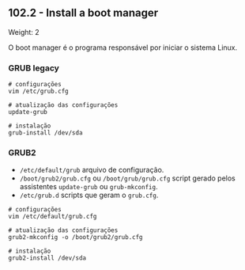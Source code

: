## 102.2 - Install a boot manager

Weight: 2

O boot manager é o programa responsável por iniciar o sistema Linux.

### GRUB legacy

```shell
# configurações
vim /etc/grub.cfg

# atualização das configurações
update-grub

# instalação
grub-install /dev/sda
```

### GRUB2

* `/etc/default/grub` arquivo de configuração.
* `/boot/grub2/grub.cfg` ou `/boot/grub/grub.cfg` script gerado pelos assistentes `update-grub` ou `grub-mkconfig`.
* `/etc/grub.d` scripts que geram o `grub.cfg`.

```shell
# configurações
vim /etc/default/grub.cfg

# atualização das configurações
grub2-mkconfig -o /boot/grub2/grub.cfg

# instalação
grub2-install /dev/sda
```
